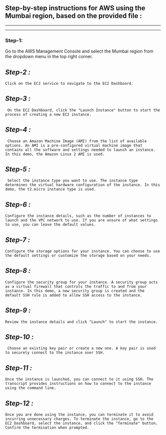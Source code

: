 ## Step-by-step instructions for AWS using the Mumbai region, based on the provided file :
---
---
### Step-1:

Go to the AWS Management Console and select the Mumbai region from the dropdown menu in the top right corner.

*Step-2 :* 
 --   
    Click on the EC2 service to navigate to the EC2 Dashboard.
*Step-3 :*
--
     On the EC2 Dashboard, click the "Launch Instance" button to start the process of creating a new EC2 instance.
*Step-4 :*
 --   
     Choose an Amazon Machine Image (AMI) from the list of available options. An AMI is a pre-configured virtual machine image that contains all the software and settings needed to launch an instance. In this demo, the Amazon Linux 2 AMI is used.
*Step-5 :*
  --  
     Select the instance type you want to use. The instance type determines the virtual hardware configuration of the instance. In this demo, the t2.micro instance type is used.
*Step-6 :*
--
    Configure the instance details, such as the number of instances to launch and the VPC network to use. If you are unsure of what settings to use, you can leave the default values.
*Step-7 :*
--
    Configure the storage options for your instance. You can choose to use the default settings or customize the storage based on your needs.
*Step-8 :*
-
    Configure the security group for your instance. A security group acts as a virtual firewall that controls the traffic to and from your instance. In this demo, a new security group is created and the default SSH rule is added to allow SSH access to the instance.
*Step-9 :*
--
    Review the instance details and click "Launch" to start the instance.
*Step-10 :*
--
     Choose an existing key pair or create a new one. A key pair is used to securely connect to the instance over SSH.
*Step-11 :*
--
    Once the instance is launched, you can connect to it using SSH. The transcript provides instructions on how to connect to the instance using the command line.
*Step-12 :*
--
    Once you are done using the instance, you can terminate it to avoid incurring unnecessary charges. To terminate the instance, go to the EC2 Dashboard, select the instance, and click the "Terminate" button. Confirm the termination when prompted.
